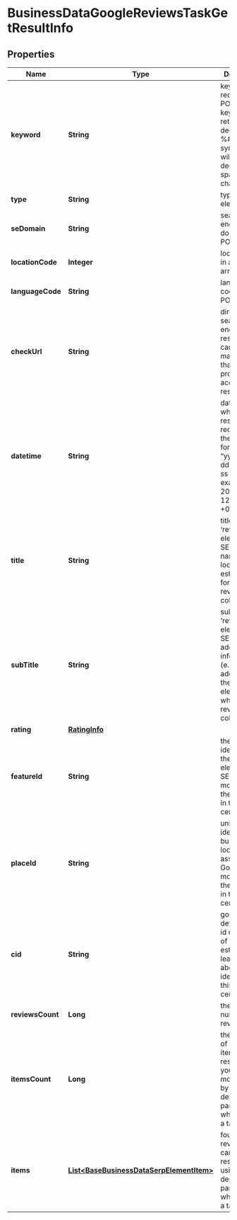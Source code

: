 

# BusinessDataGoogleReviewsTaskGetResultInfo


## Properties

| Name | Type | Description | Notes |
|------------ | ------------- | ------------- | -------------|
|**keyword** | **String** | keyword received in a POST array keyword is returned with decoded %## (plus symbol ‘+’ will be decoded to a space character) |  [optional] |
|**type** | **String** | type of element |  [optional] |
|**seDomain** | **String** | search engine domain in a POST array |  [optional] |
|**locationCode** | **Integer** | location code in a POST array |  [optional] |
|**languageCode** | **String** | language code in a POST array |  [optional] |
|**checkUrl** | **String** | direct URL to search engine results you can use it to make sure that we provided accurate results |  [optional] |
|**datetime** | **String** | date and time when the result was received in the UTC format: “yyyy-mm-dd hh-mm-ss +00:00” example: 2019-11-15 12:57:46 +00:00 |  [optional] |
|**title** | **String** | title of the ‘reviews’ element in SERP the name of the local establishment for which the reviews are collected |  [optional] |
|**subTitle** | **String** | subtitle of the ‘reviews’ element in SERP additional information (e.g., address) on the ‘reviews’ element for which the reviews are collected |  [optional] |
|**rating** | [**RatingInfo**](RatingInfo.md) |  |  [optional] |
|**featureId** | **String** | the unique identifier of the ‘reviews’ element in SERP learn more about the identifier in this help center article |  [optional] |
|**placeId** | **String** | unique identifier of a business location assigned by Google learn more about the identifier in this help center article |  [optional] |
|**cid** | **String** | google-defined client id unique id of a local establishment learn more about the identifier in this help center article |  [optional] |
|**reviewsCount** | **Long** | the total number of reviews |  [optional] |
|**itemsCount** | **Long** | the number of reviews items in the results array you can get more results by using the depth parameter when setting a task |  [optional] |
|**items** | [**List&lt;BaseBusinessDataSerpElementItem&gt;**](BaseBusinessDataSerpElementItem.md) | found reviews you can get more results by using the depth parameter when setting a task |  [optional] |



